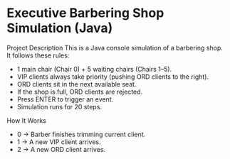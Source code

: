 # Executive Barbering Shop Simulation (Java)

 Project Description
This is a Java console simulation of a barbering shop.  
It follows these rules:
- 1 main chair (Chair 0) + 5 waiting chairs (Chairs 1–5).
- VIP clients always take priority (pushing ORD clients to the right).
- ORD clients sit in the next available seat.
- If the shop is full, ORD clients are rejected.
- Press ENTER to trigger an event.
- Simulation runs for 20 steps.

 How It Works
- 0 → Barber finishes trimming current client.  
- 1 → A new VIP client arrives.  
- 2 → A new ORD client arrives.  


